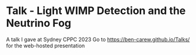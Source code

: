 # Talk - Light WIMP Detection and the Neutrino Fog
A talk I gave at Sydney CPPC 2023
Go to https://ben-carew.github.io/Talks/ for the web-hosted presentation
